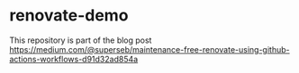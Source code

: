 # renovate-demo

This repository is part of the blog post https://medium.com/@superseb/maintenance-free-renovate-using-github-actions-workflows-d91d32ad854a
